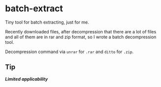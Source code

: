 # batch-extract

Tiny tool for batch extracting, just for me.

Recently downloaded files, after decompression that there are a lot of files and all of them are in rar and zip format, so I wrote a batch decompression tool.

Decompression command via `unrar` for `.rar` and `ditto` for `.zip`.

## Tip

**_Limited applicability_**
